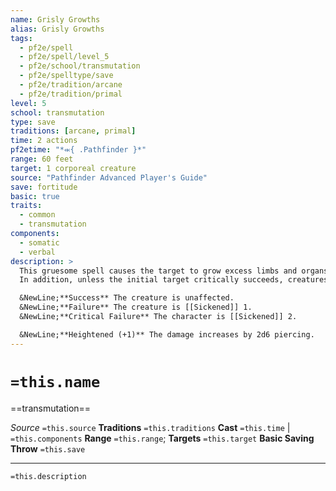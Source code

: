 ```yaml
---
name: Grisly Growths
alias: Grisly Growths
tags:
  - pf2e/spell
  - pf2e/spell/level_5
  - pf2e/school/transmutation
  - pf2e/spelltype/save
  - pf2e/tradition/arcane
  - pf2e/tradition/primal
level: 5
school: transmutation
type: save
traditions: [arcane, primal]
time: 2 actions
pf2etime: "*⬺{ .Pathfinder }*"
range: 60 feet
target: 1 corporeal creature
source: "Pathfinder Advanced Player's Guide"
save: fortitude
basic: true
traits:
  - common
  - transmutation
components:
  - somatic
  - verbal
description: >
  This gruesome spell causes the target to grow excess limbs and organs, whether it be fingers multiplying until hands resemble bushes, eyes popping open in bizarre places, legs sprouting from the side of the body, or some other result. The target takes 10d6 piercing damage (basic Fortitude save) as the new features erupt. This spell has no effect on a target with a mutable anatomy or no limbs, such as an ooze or a protean. The growths rot rapidly and fall away after 1 round.
  In addition, unless the initial target critically succeeds, creatures within 30 feet of the target, including the target, must attempt Will saves, after which they are temporarily immune to this secondary effect of grisly growths for 1 hour. This additional effect is a mental and visual effect.

  &NewLine;**Success** The creature is unaffected.
  &NewLine;**Failure** The creature is [[Sickened]] 1.
  &NewLine;**Critical Failure** The character is [[Sickened]] 2.

  &NewLine;**Heightened (+1)** The damage increases by 2d6 piercing.
---
```

# `=this.name`
==transmutation==

*Source* `=this.source`
**Traditions** `=this.traditions`
**Cast** `=this.time` | `=this.components`
**Range** `=this.range`; **Targets** `=this.target`
**Basic Saving Throw** `=this.save`

***
`=this.description`